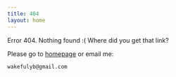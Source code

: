 ```yaml
---
title: 404
layout: home
---
```


Error 404. Nothing found :( Where did you get that link?

Please go to [homepage](/) or email me:

    wakefulyb@gmail.com

